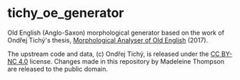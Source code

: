 # tichy\_oe\_generator

Old English (Anglo-Saxon) morphological generator based on the work of Ondřej Tichý's thesis, [Morphological Analyser of Old English](https://www.researchgate.net/publication/318926182_Morphological_analyser_of_old_english) (2017).

The upstream code and data, (c) Ondřej Tichý, is released under the [CC BY-NC 4.0](https://creativecommons.org/licenses/by-nc/4.0/) license. Changes made in this repository by Madeleine Thompson are released to the public domain.
